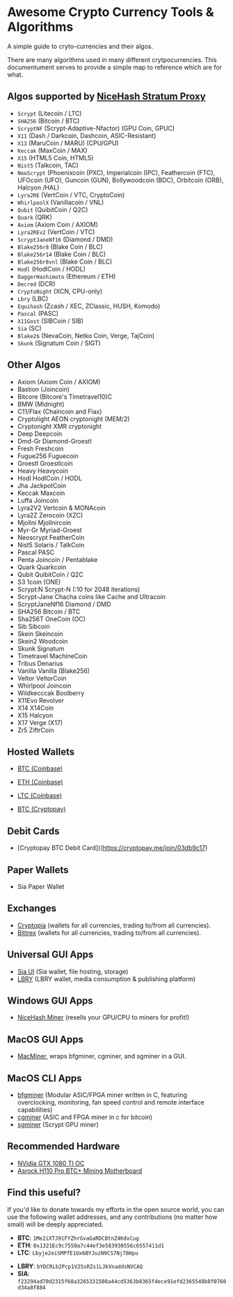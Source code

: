 # Awesome Crypto Currency Tools & Algorithms 

A simple guide to cryto-currencies and their algos.

There are many algorithms used in many different crytpocurrencies. This documentument serves to provide a simple map to reference which are for what. 

## Algos supported by [NiceHash Stratum Proxy](https://www.nicehash.com/?refby=386829)

- `Scrypt` (Litecoin / LTC)
- `SHA256` (Bitcoin / BTC)
- `ScryptNF` (Scrypt-Adaptive-Nfactor) (GPU Coin, GPUC)
- `X11` (Dash / Darkcoin, Dashcoin, ASIC-Resistant)
- `X13` (MaruCoin / MARU) (CPU/GPU)
- `Keccak` (MaxCoin / MAX)
- `X15` (HTML5 Coin, HTML5)
- `Nist5` (Talkcoin, TAC)
- `NeoScrypt` (Phoenixcoin (PXC), Imperialcoin (IPC), Feathercoin (FTC), UFOcoin (UFO), Guncoin (GUN), Bollywoodcoin (BDC), Orbitcoin (ORB), Halcyon /HAL)
- `Lyra2RE` (VertCoin / VTC, CryptoCoin)
- `WhirlpoolX` (Vanillacoin / VNL)
- `Qubit` (QuibitCoin / Q2C)
- `Quark` (QRK)
- `Axiom` (Axiom Coin / AXIOM)
- `Lyra2REv2` (VertCoin / VTC)
- `ScryptJaneNf16` (Diamond / DMD)
- `Blake256r8` (Blake Coin / BLC)
- `Blake256r14` (Blake Coin / BLC)
- `Blake256r8vnl` (Blake Coin / BLC)
- `Hodl` (HodlCoin / HODL)
- `DaggerHashimoto` (Ethereum / ETH)
- `Decred` (DCR)
- `CryptoNight` (XCN, CPU-only)
- `Lbry` (LBC)
- `Equihash` (Zcash / XEC, ZClassic, HUSH, Komodo)
- `Pascal` (PASC)
- `X11Gost` (SIBCoin / SIB)
- `Sia` (SC)
- `Blake2`s (NevaCoin, Netko Coin, Verge, TajCoin)
- `Skunk` (Signatum Coin / SIGT)

## Other Algos

- Axiom (Axiom Coin / AXIOM)
- Bastion (Joincoin)
- Bitcore (Bitcore's Timetravel10)C
- BMW	(Midnight)
- C11/Flax (Chaincoin and Flax)
- Cryptolight		AEON cryptonight (MEM/2)
- Cryptonight		XMR cryptonight
- Deep			    Deepcoin
- Dmd-Gr		    Diamond-Groestl
- Fresh			    Freshcoin
- Fugue256		    Fuguecoin
- Groestl		    Groestlcoin
- Heavy			    Heavycoin
- Hodl		       HodlCoin / HODL
- Jha			    JackpotCoin
- Keccak		    Maxcoin
- Luffa			    Joincoin
- Lyra2V2		    Vertcoin & MONAcoin
- Lyra2Z		    Zerocoin (XZC)
- Mjollni		    Mjollnircoin
- Myr-Gr		    Myriad-Groest
- Neoscrypt		  FeatherCoin
- Nist5			    Solaris / TalkCoin	
- Pascal		    PASC
- Penta			    Joincoin / Pentablake
- Quark			    Quarkcoin
- Qubit			    QuibitCoin / Q2C
- S3			    1coin (ONE)
- Scrypt:N		    Scrypt-N (:10 for 2048 iterations)
- Scrypt-Jane	    Chacha coins like Cache and Ultracoin
- ScryptJaneNf16    Diamond / DMD
- SHA256		    Bitcoin / BTC
- Sha256T		    OneCoin (OC)
- Sib			    Sibcoin
- Skein			    Skeincoin
- Skein2		    Woodcoin
- Skunk			    Signatum
- Timetravel	    MachineCoin
- Tribus		    Denarius
- Vanilla		    Vanilla (Blake256)
- Veltor		    VeltorCoin
- Whirlpool		    Joincoin
- Wildkecccak	    Boolberry
- X11Evo		    Revolver 
- X14			    X14Coin
- X15			    Halcyon
- X17			    Verge (X17)
- Zr5			    ZiftrCoin

## Hosted Wallets

- [BTC (Coinbase)](https://www.coinbase.com/join/516f7e9a929bda3e06000001)
- [ETH (Coinbase)](https://www.coinbase.com/join/516f7e9a929bda3e06000001)
- [LTC (Coinbase)](https://www.coinbase.com/join/516f7e9a929bda3e06000001)

- [BTC (Cryptopay)](https://cryptopay.me/join/03db9c17)

## Debit Cards

- [Cryptopay BTC Debit Card]((https://cryptopay.me/join/03db9c17)

## Paper Wallets

- Sia Paper Wallet

## Exchanges

- [Cryptopia](https://www.cryptopia.co.nz/Register?referrer=kennethreitz) (wallets for all currencies, trading to/from all currencies). 
- [Bittrex](https://bittrex.com) (wallets for all currencies, trading to/from all currencies). 

## Universal GUI Apps

- [Sia UI](http://sia.tech/apps/) (Sia wallet, file hosting, storage)
- [LBRY](https://lbry.io) (LBRY wallet, media consumption & publishing platform)

## Windows GUI Apps

- [NiceHash Miner](https://miner.nicehash.com/?refby=386829) (resells your GPU/CPU to miners for profit!)

## MacOS GUI Apps

- [MacMiner](http://macminer.fabulouspanda.com/macminer/), wraps bfgminer, cgminer, and sgminer in a GUI. 

## MacOS CLI Apps

- [bfgminer](http://macminer.fabulouspanda.com/commandline/) (Modular ASIC/FPGA miner written in C, featuring overclocking, monitoring, fan speed control and remote interface capabilities)
- [cgminer](http://macminer.fabulouspanda.com/commandline/) (ASIC and FPGA miner in c for bitcoin)
- [sgminer](http://macminer.fabulouspanda.com/commandline/) (Scrypt GPU miner)

## Recommended Hardware

- [NVidia GTX 1080 TI OC](http://amzn.to/2wl1c9j)
- [Asrock H110 Pro BTC+ Mining Motherboard](http://amzn.to/2xadkYk)

## Find this useful?

If you'd like to donate towards my efforts in the open source world, you can use the following wallet addresses, and any contributions (no matter how small) will be deeply appreciated. 

* **BTC**: `1Me2iXTJ91FYZhrGvaGaRDCBtnZ4KdxCug`
* **ETH**: `0x1321Ec9c7550a7c44ef3e583930556c6557411d1`
* **LTC**: `Lbyje2eiSMPfE1Ux6BYJuzN9CS7Nj78Hpu`
- **LBRY**: `bYDCRLb2Pcp1V25sRZs1LJkVnaddsNVCAQ`
- **SIA**: `f23294ad70d2315f68a3265331508a44cd5363b8365f4ece91efd2365548b8f0760d34a8f884` 
